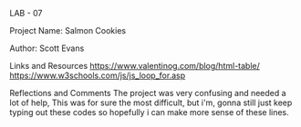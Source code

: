 LAB - 07


Project Name: Salmon Cookies





Author: Scott Evans

Links and Resources
https://www.valentinog.com/blog/html-table/
https://www.w3schools.com/js/js_loop_for.asp

Reflections and Comments
The project was very confusing and needed a lot of help, This was for sure the most difficult, but i'm, gonna still just keep typing out these codes so hopefully i can make more sense of these lines.
